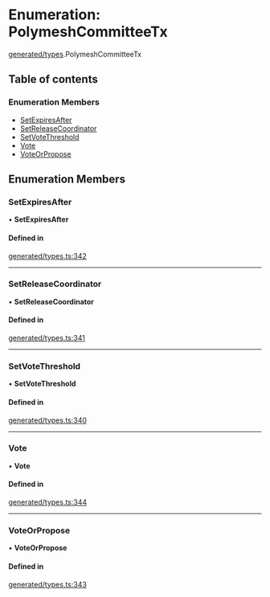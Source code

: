 # Enumeration: PolymeshCommitteeTx

[generated/types](../wiki/generated.types).PolymeshCommitteeTx

## Table of contents

### Enumeration Members

- [SetExpiresAfter](../wiki/generated.types.PolymeshCommitteeTx#setexpiresafter)
- [SetReleaseCoordinator](../wiki/generated.types.PolymeshCommitteeTx#setreleasecoordinator)
- [SetVoteThreshold](../wiki/generated.types.PolymeshCommitteeTx#setvotethreshold)
- [Vote](../wiki/generated.types.PolymeshCommitteeTx#vote)
- [VoteOrPropose](../wiki/generated.types.PolymeshCommitteeTx#voteorpropose)

## Enumeration Members

### SetExpiresAfter

• **SetExpiresAfter**

#### Defined in

[generated/types.ts:342](https://github.com/PolymathNetwork/polymesh-sdk/blob/49113a20/src/generated/types.ts#L342)

___

### SetReleaseCoordinator

• **SetReleaseCoordinator**

#### Defined in

[generated/types.ts:341](https://github.com/PolymathNetwork/polymesh-sdk/blob/49113a20/src/generated/types.ts#L341)

___

### SetVoteThreshold

• **SetVoteThreshold**

#### Defined in

[generated/types.ts:340](https://github.com/PolymathNetwork/polymesh-sdk/blob/49113a20/src/generated/types.ts#L340)

___

### Vote

• **Vote**

#### Defined in

[generated/types.ts:344](https://github.com/PolymathNetwork/polymesh-sdk/blob/49113a20/src/generated/types.ts#L344)

___

### VoteOrPropose

• **VoteOrPropose**

#### Defined in

[generated/types.ts:343](https://github.com/PolymathNetwork/polymesh-sdk/blob/49113a20/src/generated/types.ts#L343)
